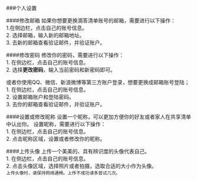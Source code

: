 ###个人设置

####修改邮箱
如果你想要更换滴答清单账号的邮箱，需要进行以下操作：
<br>1.在侧边栏，点击自己的账号信息。
<br>2. 选择邮箱，输入新的邮箱地址。
<br>3. 去新的邮箱查看验证邮件，并验证账户。

####修改密码
修改你的密码，需要进行以下操作：
<br>1. 在侧边栏，点击自己的账号信息。
<br>2. 选择**更改密码**，输入当前密码和新密码即可。


或者你使用QQ、微信、新浪微博等第三方账户登录，想要更换成邮箱账号登陆；
<br>1. 在侧边栏，点击自己的账号信息。
<br>2. 设置邮箱账户和登陆密码。
<br>3. 去你的邮箱查看验证邮件，并验证账户。

####设置或修改昵称
设置一个昵称，可以更加方便你的好友或者家人在共享清单中认出你。
设置昵称，需要进行以下操作：
<br>1. 在侧边栏，点击自己的账号信息。
<br>2. 点击昵称区域，设置或者修改你的昵称。

####上传头像
上传一个美美的、具有辨识度的头像代表自己。
<br>1. 在侧边栏，点击自己的账号信息。
<br>2. 点击头像区域，选择照片或者拍摄，选取合适的大小作为头像。
<br >`上传头像时，请保持网络通畅。上传不成功请多尝试几次。`
